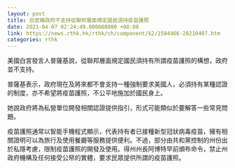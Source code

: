 ```yaml
---
layout: post
title: 白宮稱政府不支持從聯邦層面規定國民須持疫苗護照
date: 2021-04-07 02:24:49.000000000 +08:00
link: https://news.rthk.hk/rthk/ch/component/k2/1584466-20210407.htm
categories: rthk
---
```


美國白宮發言人普薩基說，從聯邦層面規定國民須持有所謂疫苗護照的構想，政府並不支持。

普薩基表示，政府現在及將來都不會支持一種強制要求美國人，必須持有某種認證的制度，亦不希望將疫苗護照，不公平地施加於國民身上。

她說政府將為私營單位開發相關認證提供指引，形式可能類似於要解答一些常見問題。

疫苗護照通常以智能手機程式顯示，代表持有者已接種新型冠狀病毒疫苗，擁有相關證明可以為旅行及使用餐廳等服務提供便利。不過，部分由共和黨控制的州份出於私隱考慮，限制疫苗護照的開發及使用。得州州長阿博特早前頒布命令，禁止州政府機構及任何接受公帑的實體，要求民眾提供所謂的疫苗護照。
